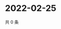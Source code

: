 # 2022-02-25

共 0 条

<!-- BEGIN WEIBO -->
<!-- 最后更新时间 Fri Feb 25 2022 14:14:43 GMT+0800 (China Standard Time) -->

<!-- END WEIBO -->
